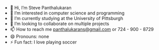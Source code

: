 - 👋 Hi, I’m Steve Panthalukaran
- 👀 I’m interested in computer science and programming
- 🌱 I’m currently studying at the University of Pittsburgh
- 💞️ I’m looking to collaborate on multiple projects
- 📫 How to reach me panthalukarans@gmail.com or 724 - 900 - 8729
- 😄 Pronouns: none
- ⚡ Fun fact: I love playing soccer

<!---
Steve-Panthalukaran/Steve-Panthalukaran is a ✨ special ✨ repository because its `README.md` (this file) appears on your GitHub profile.
You can click the Preview link to take a look at your changes.
--->
